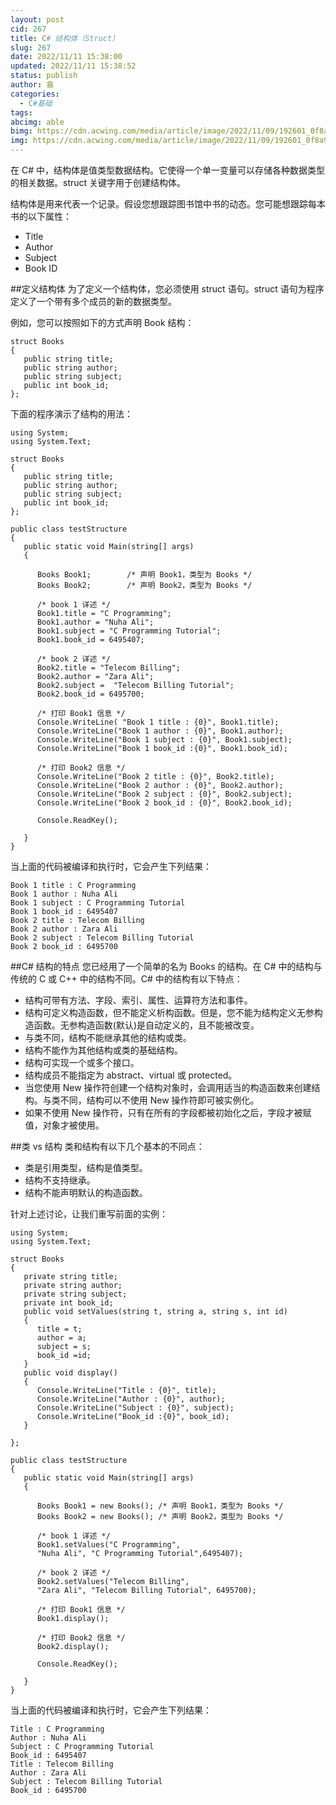 ```yaml
---
layout: post
cid: 267
title: C# 结构体（Struct）
slug: 267
date: 2022/11/11 15:38:00
updated: 2022/11/11 15:38:52
status: publish
author: 翕
categories: 
  - C#基础
tags: 
abcimg: able
bimg: https://cdn.acwing.com/media/article/image/2022/11/09/192601_0f8a9fdd5f-C-300x184.png
img: https://cdn.acwing.com/media/article/image/2022/11/09/192601_0f8a9fdd5f-C-300x184.png
---
```



在 C# 中，结构体是值类型数据结构。它使得一个单一变量可以存储各种数据类型的相关数据。struct 关键字用于创建结构体。

结构体是用来代表一个记录。假设您想跟踪图书馆中书的动态。您可能想跟踪每本书的以下属性：

 - Title
 - Author
 - Subject
 - Book ID

##定义结构体
为了定义一个结构体，您必须使用 struct 语句。struct 语句为程序定义了一个带有多个成员的新的数据类型。

例如，您可以按照如下的方式声明 Book 结构：
```
struct Books
{
   public string title;
   public string author;
   public string subject;
   public int book_id;
};  
```
下面的程序演示了结构的用法：
```
using System;
using System.Text;
     
struct Books
{
   public string title;
   public string author;
   public string subject;
   public int book_id;
};  

public class testStructure
{
   public static void Main(string[] args)
   {

      Books Book1;        /* 声明 Book1，类型为 Books */
      Books Book2;        /* 声明 Book2，类型为 Books */

      /* book 1 详述 */
      Book1.title = "C Programming";
      Book1.author = "Nuha Ali";
      Book1.subject = "C Programming Tutorial";
      Book1.book_id = 6495407;

      /* book 2 详述 */
      Book2.title = "Telecom Billing";
      Book2.author = "Zara Ali";
      Book2.subject =  "Telecom Billing Tutorial";
      Book2.book_id = 6495700;

      /* 打印 Book1 信息 */
      Console.WriteLine( "Book 1 title : {0}", Book1.title);
      Console.WriteLine("Book 1 author : {0}", Book1.author);
      Console.WriteLine("Book 1 subject : {0}", Book1.subject);
      Console.WriteLine("Book 1 book_id :{0}", Book1.book_id);

      /* 打印 Book2 信息 */
      Console.WriteLine("Book 2 title : {0}", Book2.title);
      Console.WriteLine("Book 2 author : {0}", Book2.author);
      Console.WriteLine("Book 2 subject : {0}", Book2.subject);
      Console.WriteLine("Book 2 book_id : {0}", Book2.book_id);      

      Console.ReadKey();

   }
}
```
当上面的代码被编译和执行时，它会产生下列结果：
```
Book 1 title : C Programming
Book 1 author : Nuha Ali
Book 1 subject : C Programming Tutorial
Book 1 book_id : 6495407
Book 2 title : Telecom Billing
Book 2 author : Zara Ali
Book 2 subject : Telecom Billing Tutorial
Book 2 book_id : 6495700
```
##C# 结构的特点
您已经用了一个简单的名为 Books 的结构。在 C# 中的结构与传统的 C 或 C++ 中的结构不同。C# 中的结构有以下特点：

 - 结构可带有方法、字段、索引、属性、运算符方法和事件。
 - 结构可定义构造函数，但不能定义析构函数。但是，您不能为结构定义无参构造函数。无参构造函数(默认)是自动定义的，且不能被改变。
 - 与类不同，结构不能继承其他的结构或类。
 - 结构不能作为其他结构或类的基础结构。
 - 结构可实现一个或多个接口。
 - 结构成员不能指定为 abstract、virtual 或 protected。
 - 当您使用 New 操作符创建一个结构对象时，会调用适当的构造函数来创建结构。与类不同，结构可以不使用 New 操作符即可被实例化。
 - 如果不使用 New 操作符，只有在所有的字段都被初始化之后，字段才被赋值，对象才被使用。

##类 vs 结构
类和结构有以下几个基本的不同点：

 - 类是引用类型，结构是值类型。
 - 结构不支持继承。
 - 结构不能声明默认的构造函数。

针对上述讨论，让我们重写前面的实例：
```
using System;
using System.Text;
     
struct Books
{
   private string title;
   private string author;
   private string subject;
   private int book_id;
   public void setValues(string t, string a, string s, int id)
   {
      title = t;
      author = a;
      subject = s;
      book_id =id;
   }
   public void display()
   {
      Console.WriteLine("Title : {0}", title);
      Console.WriteLine("Author : {0}", author);
      Console.WriteLine("Subject : {0}", subject);
      Console.WriteLine("Book_id :{0}", book_id);
   }

};  

public class testStructure
{
   public static void Main(string[] args)
   {

      Books Book1 = new Books(); /* 声明 Book1，类型为 Books */
      Books Book2 = new Books(); /* 声明 Book2，类型为 Books */

      /* book 1 详述 */
      Book1.setValues("C Programming",
      "Nuha Ali", "C Programming Tutorial",6495407);

      /* book 2 详述 */
      Book2.setValues("Telecom Billing",
      "Zara Ali", "Telecom Billing Tutorial", 6495700);

      /* 打印 Book1 信息 */
      Book1.display();

      /* 打印 Book2 信息 */
      Book2.display();

      Console.ReadKey();

   }
}
```
当上面的代码被编译和执行时，它会产生下列结果：
```
Title : C Programming
Author : Nuha Ali
Subject : C Programming Tutorial
Book_id : 6495407
Title : Telecom Billing
Author : Zara Ali
Subject : Telecom Billing Tutorial
Book_id : 6495700
```